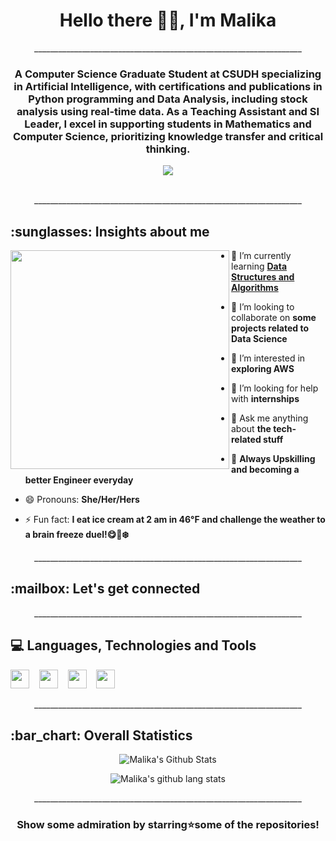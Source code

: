 <!---
mpasha2/mpasha2 is a ✨ special ✨ repository because its `README.md` (this file) appears on your GitHub profile.
You can click the Preview link to take a look at your changes.
--->

<h1 align="center">Hello there 👋🏻, I'm Malika</h1>

<p align="center">___________________________________________________________________</p>

<h3 align="center">A Computer Science Graduate Student at CSUDH specializing in Artificial Intelligence, with certifications and publications in Python programming and Data Analysis, including stock analysis using real-time data. As a Teaching Assistant and SI Leader, I excel in supporting students in Mathematics and Computer Science, prioritizing knowledge transfer and critical thinking.</h3>

<div align="center"> <img src="https://github.com/malikahafizap/malikahafizap/blob/main/assets/DreamBig1.jpg"> </div> <br/>

<p align="center">___________________________________________________________________</p>

<h2 align="left"> :sunglasses: Insights about me</h2>

<img  src="https://github.com/malikahafizap/malikahafizap/blob/main/assets/WomenTechnologist2.jpg" align="left"  height="350" width="350" />

  
- 🌱 I’m currently learning **[Data Structures and Algorithms](https://github.com/malikahafizap/Data_Structures_and_Algorithms)**

- 👭 I’m looking to collaborate on **some projects related to Data Science**

- 👀 I’m interested in **exploring AWS**

- 🤝 I’m looking for help with **internships**

- 💬 Ask me anything about **the tech-related stuff**

- 🎯 **Always Upskilling and becoming a better Engineer everyday**

- 😄 Pronouns: **She/Her/Hers**

- ⚡ Fun fact: **I eat ice cream at 2 am in 46°F and challenge the weather to a brain freeze duel!😋🍦❄️**

<p align="center">___________________________________________________________________</p>

<h2 align="left"> :mailbox:  Let's get connected</h2>

<p align="center">___________________________________________________________________</p>

<h2 align="left"> 💻 Languages, Technologies and Tools</h2>

<img src="https://github.com/malikahafizap/malikahafizap/blob/main/assets/python.png" height="30" />&nbsp;&nbsp;&nbsp;
<img src="https://github.com/malikahafizap/malikahafizap/blob/main/assets/Java.jpg" height="30" />&nbsp;&nbsp;&nbsp;
<img src="https://github.com/malikahafizapmalikahafizap/main/assets/C.png" height="30" />&nbsp;&nbsp;&nbsp;
<img src="https://github.com/malikahafizap/malikahafizap/blob/main/assets/R.png" height="30" />&nbsp;&nbsp;&nbsp;

<p align="center">___________________________________________________________________</p>

<h2 align="left"> :bar_chart: Overall Statistics</h2>

<p align="center">
<img alt="Malika's Github Stats" src="https://github-readme-stats.vercel.app/api?username=mpasha2&show_icons=true&hide_border=false" /> </p>

<p align="center">
<img src="https://github-readme-stats.vercel.app/api/top-langs/?username=mpasha2&layout=compact&show_icons=true&count_private=false&include_all_commits=true&hide_border=false&line_height=27" alt="Malika's github lang stats"/> </p>                 


<p align="center">___________________________________________________________________</p>

<h3 align="center">Show some admiration by starring⭐some of the repositories!</h3>
